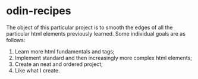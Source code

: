 # odin-recipes
The object of this particular project is to smooth the edges of all the particular html elements previously learned. Some individual goals are as follows:
  1. Learn more html fundamentals and tags;
  2. Implement standard and then increasingly more complex html  elements;
  3. Create an neat and ordered project;
  4. Like what I create.
